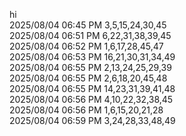 hi<br>
2025/08/04 06:45 PM         3,5,15,24,30,45<br>
2025/08/04 06:51 PM         6,22,31,38,39,45<br>
2025/08/04 06:52 PM         1,6,17,28,45,47<br>
2025/08/04 06:53 PM         16,21,30,31,34,49<br>
2025/08/04 06:55 PM         2,13,24,25,29,39<br>
2025/08/04 06:55 PM         2,6,18,20,45,48<br>
2025/08/04 06:55 PM         14,23,31,39,41,48<br>
2025/08/04 06:56 PM         4,10,22,32,38,45<br>
2025/08/04 06:56 PM         1,6,15,20,21,28<br>
2025/08/04 06:59 PM         3,24,28,33,48,49<br>
